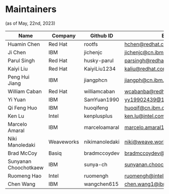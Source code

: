 # Maintainers 
(as of May, 22nd, 2023)

|  Name  |  Company  | Github ID  | Email   |
|---|---|---|---|
| Huamin Chen  | Red Hat  | rootfs  | hchen@redhat.com  |
| Ji Chen | IBM | jichenjc | jichenjc@cn.ibm.com |
| Parul Singh | Red Hat | husky-parul | parsingh@redhat.com |
| Kaiyi Liu | Red Hat | KaiyiLiu1234 | kaliu@redhat.com |
| Peng Hui Jiang | IBM | jiangphcn | jiangph@cn.ibm.com |
| William Caban | Red Hat | williamcaban | wcabanba@redhat.com |
| Yi Yuan | IBM | SamYuan1990 | yy19902439@126.com |
| Qi Feng Huo | IBM | huoqifeng | huoqif@cn.ibm.com |
| Ken Lu | Intel | kenplusplus | ken.lu@intel.com |
| Marcelo Amaral | IBM | marceloamaral | marcelo.amaral1@ibm.com |
| Niki Manoledaki | Weaveworks | nikimanoledaki | niki@weave.works |
| Brad McCoy | Basiq | bradmccoydev | bradmccoydev@gmail.com |
| Sunyanan Choochotkaew | IBM |  sunya-ch | sunyanan.choochotkaew1@ibm.com | 
| Ruomeng Hao | Intel | ruomengh | ruomengh@intel.com | 
| Chen Wang | IBM | wangchen615 | chen.wang1@ibm.com |

